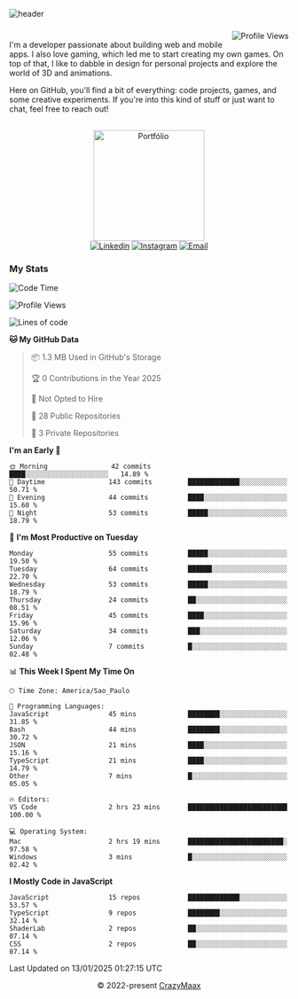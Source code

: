 ![header](https://github.com/user-attachments/assets/b00bb293-d5d2-40e2-b030-18682d9611b7)
###
<img align="right" src="https://komarev.com/ghpvc/?username=crazymaax&color=AE82CE&label=Profile+views" alt="Profile Views">

#
<div align="left">
I'm a developer passionate about building web and mobile apps. I also love gaming, which led me to start creating my own games. On top of that, I like to dabble in design for personal projects and explore the world of 3D and animations.

Here on GitHub, you'll find a bit of everything: code projects, games, and some creative experiments. If you're into this kind of stuff or just want to chat, feel free to reach out!

</div>

##

<div align="center">
  <a href="https://portfolio-max-crazymaax.vercel.app/" target="_blank"><img
      height="200em"
      src="https://github.com/user-attachments/assets/12cd41c7-5753-421f-b3d3-1623c48de6d4"
      target="_blank" alt="Portfólio"></a>
  <div align="center">
    <a href="https://www.linkedin.com/in/maxmilan/" target="_blank"><img
        src="https://img.shields.io/badge/LinkedIn-0077B5?style=for-the-badge&logo=linkedin&logoColor=white"
        target="_blank" alt="Linkedin"></a>
    <a href="https://www.instagram.com/crazy_maax/" target="_blank"><img
        src="https://img.shields.io/badge/Instagram-E4405F?style=for-the-badge&logo=instagram&logoColor=white"
        target="_blank" alt="Instagram"></a>
    <a href="mailto:oliveira.maxmilan@gmail.com" target="_blank"><img
        src="https://img.shields.io/badge/Gmail-D14836?style=for-the-badge&logo=gmail&logoColor=white"
        target="_blank" alt="Email"></a>
  </div>
</div>

### My Stats
<!--START_SECTION:waka-->
![Code Time](http://img.shields.io/badge/Code%20Time-1%2C761%20hrs%2012%20mins-blue)

![Profile Views](http://img.shields.io/badge/Profile%20Views-0-blue)

![Lines of code](https://img.shields.io/badge/From%20Hello%20World%20I%27ve%20Written-145.1%20thousand%20lines%20of%20code-blue)

**🐱 My GitHub Data** 

> 📦 1.3 MB Used in GitHub's Storage 
 > 
> 🏆 0 Contributions in the Year 2025
 > 
> 🚫 Not Opted to Hire
 > 
> 📜 28 Public Repositories 
 > 
> 🔑 3 Private Repositories 
 > 
**I'm an Early 🐤** 

```text
🌞 Morning                42 commits          ████░░░░░░░░░░░░░░░░░░░░░   14.89 % 
🌆 Daytime                143 commits         █████████████░░░░░░░░░░░░   50.71 % 
🌃 Evening                44 commits          ████░░░░░░░░░░░░░░░░░░░░░   15.60 % 
🌙 Night                  53 commits          █████░░░░░░░░░░░░░░░░░░░░   18.79 % 
```
📅 **I'm Most Productive on Tuesday** 

```text
Monday                   55 commits          █████░░░░░░░░░░░░░░░░░░░░   19.50 % 
Tuesday                  64 commits          ██████░░░░░░░░░░░░░░░░░░░   22.70 % 
Wednesday                53 commits          █████░░░░░░░░░░░░░░░░░░░░   18.79 % 
Thursday                 24 commits          ██░░░░░░░░░░░░░░░░░░░░░░░   08.51 % 
Friday                   45 commits          ████░░░░░░░░░░░░░░░░░░░░░   15.96 % 
Saturday                 34 commits          ███░░░░░░░░░░░░░░░░░░░░░░   12.06 % 
Sunday                   7 commits           █░░░░░░░░░░░░░░░░░░░░░░░░   02.48 % 
```


📊 **This Week I Spent My Time On** 

```text
🕑︎ Time Zone: America/Sao_Paulo

💬 Programming Languages: 
JavaScript               45 mins             ████████░░░░░░░░░░░░░░░░░   31.85 % 
Bash                     44 mins             ████████░░░░░░░░░░░░░░░░░   30.72 % 
JSON                     21 mins             ████░░░░░░░░░░░░░░░░░░░░░   15.16 % 
TypeScript               21 mins             ████░░░░░░░░░░░░░░░░░░░░░   14.79 % 
Other                    7 mins              █░░░░░░░░░░░░░░░░░░░░░░░░   05.05 % 

🔥 Editors: 
VS Code                  2 hrs 23 mins       █████████████████████████   100.00 % 

💻 Operating System: 
Mac                      2 hrs 19 mins       ████████████████████████░   97.58 % 
Windows                  3 mins              █░░░░░░░░░░░░░░░░░░░░░░░░   02.42 % 
```

**I Mostly Code in JavaScript** 

```text
JavaScript               15 repos            █████████████░░░░░░░░░░░░   53.57 % 
TypeScript               9 repos             ████████░░░░░░░░░░░░░░░░░   32.14 % 
ShaderLab                2 repos             ██░░░░░░░░░░░░░░░░░░░░░░░   07.14 % 
CSS                      2 repos             ██░░░░░░░░░░░░░░░░░░░░░░░   07.14 % 
```




 Last Updated on 13/01/2025 01:27:15 UTC
<!--END_SECTION:waka-->

<p align="center">&copy; 2022-present <a href="https://github.com/crazymaax404/" target="_blank">CrazyMaax</a>

